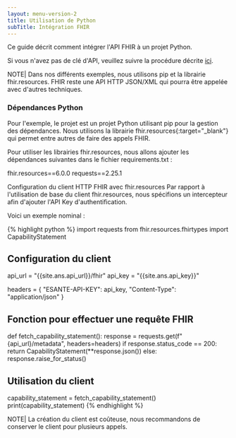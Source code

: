 ```yaml
---
layout: menu-version-2 
title: Utilisation de Python 
subTitle: Intégration FHIR
---
```

Ce guide décrit comment intégrer l'API FHIR à un projet Python.

Si vous n'avez pas de clé d'API, veuillez suivre la procédure décrite [ici]({{'/pages/guide/version-2/getting-started/get-api-key.html'}}).

NOTE| Dans nos différents exemples, nous utilisons pip et la librairie fhir.resources. FHIR reste une API HTTP JSON/XML qui pourra être appelée avec d'autres techniques.

### Dépendances Python
Pour l'exemple, le projet est un projet Python utilisant pip pour la gestion des dépendances. Nous utilisons la librairie fhir.resources{:target="_blank"} qui permet entre autres de faire des appels FHIR.

Pour utiliser les librairies fhir.resources, nous allons ajouter les dépendances suivantes dans le fichier requirements.txt :

<div class="code-sample"><div class="tab-content" data-name="python">
fhir.resources==6.0.0
requests==2.25.1
</div></div>


Configuration du client HTTP FHIR avec fhir.resources
Par rapport à l'utilisation de base du client fhir.resources, nous spécifions un intercepteur afin d'ajouter l'API Key d'authentification.

Voici un exemple nominal :

<div class="code-sample"><div class="tab-content" data-name="python"> {% highlight python %} import requests from fhir.resources.fhirtypes import CapabilityStatement

## Configuration du client

api_url = "{{site.ans.api_url}}/fhir"
api_key = "{{site.ans.api_key}}"

headers = {
"ESANTE-API-KEY": api_key,
"Content-Type": "application/json"
}

## Fonction pour effectuer une requête FHIR

def fetch_capability_statement():
response = requests.get(f"{api_url}/metadata", headers=headers)
if response.status_code == 200:
return CapabilityStatement(**response.json())
else:
response.raise_for_status()

## Utilisation du client

capability_statement = fetch_capability_statement()
print(capability_statement)
{% endhighlight %}

</div></div>

NOTE| La création du client est coûteuse, nous recommandons de conserver le client pour plusieurs appels.
